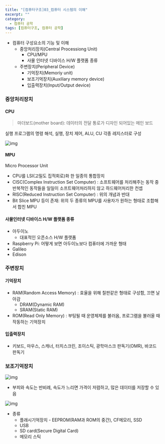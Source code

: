 ```yaml
---
title: "[컴퓨터구조]03_컴퓨터 시스템의 이해"
excerpt: ""
category:
  - 컴퓨터 공학
tags: [컴퓨터구조, 컴퓨터 공학]
---
```


- 컴퓨터 구성요소의 기능 및 이해
  - 중앙처리장치(Central Processiong Unit)
    - 	CPU/MPU
    - 	사물 인터넷 디바이스 H/W 플랫폼 종류
  - 주변장치(Peripheral Device)
    - 	기억장치(Memoriy unit)
    - 	보조기억장치(Auxiliary memory device)
    - 	입출력장치(Input/Output device)



### 중앙처리장치

#### CPU

> 마더보드(mother board): 데이터의 전달 통로가 디자인 되어있는 메인 보드

실행 프로그램의 명령 해석, 실행, 장치 제어, ALU, CU 각종 레지스터로 구성

![img](https://media.vlpt.us/images/underlier12/post/927e43cd-15ce-44cd-bc95-151458db7f76/image.png)



#### MPU

Micro Processor Unit

- CPU를 LSI(고밀도 집적회로)화 한 일종의 통합장치
- CISC(Complex Instruction Set Computer) : 소프트웨어를 처리해주는 동작 중 반복적인 동작들을 일일이 소프트웨어처리하지 않고 하드웨어처리한 컨셉
- RISC(Reduced Instruction Set Computer) : 위의 개념과 반대
- Bit Slice MPU 등이 존재: 위의 두 종류의 MPU를 사용자가 원하는 형태로 조합해서 합친 MPU



#### 사물인터넷 디바이스 H/W 플랫폼 종류

- 아두이노
  - 대표적인 오픈소스 H/W 플랫폼
- Raspberry Pi: 어떻게 보면 아두이노보다 컴퓨터에 가까운 형태
- Galileo
- Edison



### 주변장치

#### 기억장치

- RAM(Random Access Memory) : 효율을 위해 칠판같은 형태로 구성함, 끄면 날아감
  - DRAM(Dynamic RAM)
  - SRAM(Static RAM)
- ROM(Read Only Memory) : 부팅될 때 운영체제를 불러옴, 프로그램을 불러올 때 작동하는 기억장치

#### 입출력장치

- 키보드, 마우스, 스캐너, 터치스크린, 조이스틱, 광학마스크 판독기(OMR), 바코드 판독기



### 보조기억장치

![img](https://media.vlpt.us/images/underlier12/post/0c386c38-7bb0-4677-b7af-2977d6b540c1/image.png)

- 부피와 속도는 반비례, 속도가 느리면 가격이 저렴하고, 많은 데이터를 저장할 수 있음

![img](https://media.vlpt.us/images/underlier12/post/8bdf668b-ced7-4635-901f-2eb4972a6199/image.png)

- 종류
  - 플래시기억장치 - EEPROM(RAM과 ROM의 중간), CF메모리, SSD
  - USB
  - SD card(Secure Digital Card)
  - 메모리 스틱